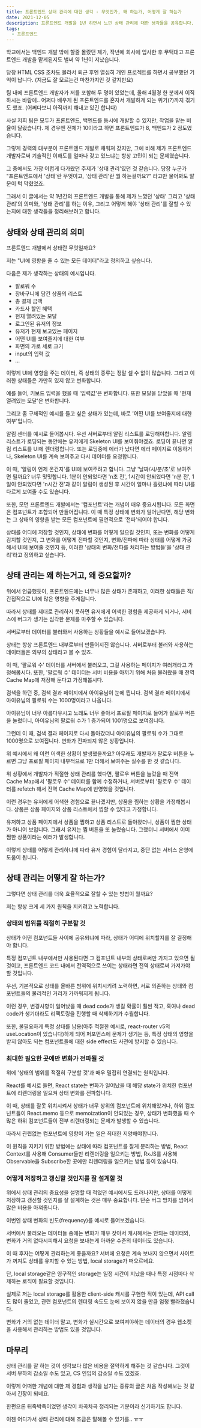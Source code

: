 ```yaml
---
title: 프론트엔드 상태 관리에 대한 생각 - 무엇인가, 왜 하는가, 어떻게 잘 하는가
date: 2021-12-05
description: 프론트엔드 개발을 1년 하면서 느낀 상태 관리에 대한 생각들을 공유합니다.
tags:
  - 프론트엔드
---
```


학교에서는 백엔드 개발 밖에 할줄 몰랐던 제가, 작년에 회사에 입사한 후 무턱대고 프론트엔드 개발을 맡게된지도 벌써 약 1년이 지났습니다.

당장 HTML CSS 조차도 몰라서 퇴근 후엔 열심히 개인 프로젝트를 하면서 공부했던 기억이 납니다. (지금도 잘 모르는건 마찬가지인 것 같지만요)

팀 내에 프론트엔드 개발자가 저를 포함해 두 명이 있었는데, 올해 4월경 한 분께서 이직하시는 바람에.. 어쩌다 배우게 된 프론트엔드를 혼자서 개발하게 되는 위기(?)까지 겪기도 했죠. (어쩌다보니 아직까지 해내고 있긴 합니다)

사실 저희 팀은 모두가 프론트엔드, 백엔드를 동시에 개발할 수 있지만, 작업을 맡는 비율이 달랐습니다. 제 경우엔 전체가 10이라고 하면 프론트엔드가 8, 백엔드가 2 정도였습니다.

그렇게 경력의 대부분이 프론트엔드 개발로 채워져 갔지만, 그에 비해 제가 프론트엔드 개발자로써 기술적인 이해도를 얼마나 갖고 있느냐는 항상 고민이 되는 문제였습니다.

그 중에서도 가장 어렵게 다가왔던 주제가 '상태 관리'였던 것 같습니다. 당장 누군가 "프론트엔드에서 '상태'란 무엇이고, '상태 관리'란 뭘 하는걸까요?" 라고만 물어봐도 말문이 턱 막혔었죠.

그래서 이 글에서는 약 1년간의 프론트엔드 개발을 통해 제가 느꼈던 '상태' 그리고 '상태 관리'의 의미와, '상태 관리'를 하는 이유, 그리고 어떻게 해야 '상태 관리'를 잘할 수 있는지에 대한 생각들을 정리해보려고 합니다.

## 상태와 상태 관리의 의미

프론트엔드 개발에서 상태란 무엇일까요?

저는 "UI에 영향을 줄 수 있는 모든 데이터"라고 정의하고 싶습니다.

다음은 제가 생각하는 상태의 예시입니다.

- 팔로워 수
- 장바구니에 담긴 상품의 리스트
- 총 결제 금액
- 카드사 할인 혜택
- 현재 열려있는 모달
- 로그인된 유저의 정보
- 유저가 현재 보고있는 페이지
- 어떤 UI를 보여줄지에 대한 여부
- 화면의 가로 세로 크기
- input의 입력 값
- ...

이렇게 UI에 영향을 주는 데이터, 즉 상태의 종류는 정말 셀 수 없이 많습니다. 그리고 이러한 상태들은 가만히 있지 않고 변화합니다.

예를 들어, 키보드 입력을 했을 때 '입력값'은 변화합니다. 또한 모달을 닫았을 때 '현재 열려있는 모달'은 변화합니다.

그리고 좀 구체적인 예시를 들고 싶은 상태가 있는데, 바로 '어떤 UI를 보여줄지에 대한 여부'입니다.

알림 센터를 예시로 들어봅시다. 우선 서버로부터 알림 리스트를 로딩해야합니다. 알림 리스트가 로딩되는 동안에는 유저에게 Skeleton UI를 보여줘야겠죠. 로딩이 끝나면 알림 리스트를 UI에 렌더링합니다. 또는 로딩중에 에러가 났다면 에러 페이지로 이동하거나, Skeleton UI를 계속 보여주고 다시 데이터를 요청합니다.

이 때, '알림이 언제 온건지'를 UI에 보여주려고 합니다. 그냥 '날짜/시/분/초'로 보여주면 될까요? 너무 밋밋합니다. 1분이 안되었다면 'n초 전', 1시간이 안되었다면 'n분 전', 1일이 안되었다면 'n시간 전'과 같이 알림이 생성된 후 시간이 얼마나 흘렀냐에 따라 UI를 다르게 보여줄 수도 있습니다.

또한, 모던 프론트엔드 개발에서는 '컴포넌트'라는 개념이 매우 중요시됩니다. 모든 화면은 컴포넌트가 조합되어 만들어집니다. 이 때 특정 상태에 변화가 일어난다면, 해당 변화는 그 상태의 영향을 받는 모든 컴포넌트에 필연적으로 '전파'되어야 합니다.

상태를 어디에 저장할 것인지, 상태에 변화를 어떻게 일으킬 것인지, 또는 변화를 어떻게 감지할 것인지, 그 변화를 어떻게 전파할 것인지, 변화/전파에 따라 상태를 어떻게 가공해서 UI에 보여줄 것인지 등, 이러한 '상태의 변화/전파를 처리하는 방법들'을 '상태 관리'라고 정의하고 싶습니다.

## 상태 관리는 왜 하는거고, 왜 중요할까?

위에서 언급했듯이, 프론트엔드에는 너무나 많은 상태가 존재하고, 이러한 상태들은 직/간접적으로 UI에 많은 영향을 주게됩니다.

따라서 상태를 제대로 관리하지 못하면 유저에게 어색한 경험을 제공하게 되거나, 서비스에 버그가 생기는 심각한 문제를 마주할 수 있습니다.

서버로부터 데이터를 불러와서 사용하는 상황들을 예시로 들어보겠습니다.

상태는 항상 프론트엔드 내부로부터 만들어지진 않습니다. 서버로부터 불러와 사용하는 데이터들은 외부의 상태라고 볼 수 있죠.

이 때, '팔로워 수' 데이터를 서버에서 불러오고, 그걸 사용하는 페이지가 여러개라고 가정해봅시다. 또한, '팔로워 수' 데이터는 서버 비용을 아끼기 위해 처음 불러왔을 때 전역 Cache Map에 저장해 둔다고 가정해봅시다.

검색을 하던 중, 검색 결과 페이지에서 아이유님이 눈에 띕니다. 검색 결과 페이지에서 아이유님의 팔로워 수는 1000명이라고 나옵니다.

아이유님이 너무 아름다우시고 노래도 너무 좋아서 프로필 페이지로 들어가 팔로우 버튼을 눌렀더니, 아이유님의 팔로워 수가 1 증가되어 1001명으로 보여집니다.

그런데 이 때, 검색 결과 페이지로 다시 돌아갔더니 아이유님의 팔로워 수가 그대로 1000명으로 보여집니다. 변화가 전파되지 않은 상황입니다.

위 예시에서 왜 이런 어색한 상황이 발생했을까요? 아무래도 개발자가 팔로우 버튼을 누르면 그냥 프로필 페이지 내부적으로 1만 더해서 보여주는 실수를 한 것 같습니다.

위 상황에서 개발자가 적절한 상태 관리를 했다면, 팔로우 버튼을 눌렀을 때 전역 Cache Map에서 '팔로우 수' 데이터를 함께 수정하거나, 서버로부터 '팔로우 수' 데이터를 refetch 해서 전역 Cache Map에 반영했을 것입니다.

이런 경우는 유저에게 어색한 경험으로 끝나겠지만, 상품을 찜하는 상황을 가정해봅시다. 상품은 상품 페이지와 상품 리스트에서 찜할 수 있다고 가정합니다.

유저하고 상품 페이지에서 상품을 찜하고 상품 리스트로 돌아왔더니, 상품이 찜한 상태가 아니어 보입니다. 그래서 유저는 찜 버튼을 또 눌렀습니다. 그랬더니 서버에서 이미 찜한 상품이라는 에러가 발생합니다.

이렇게 상태를 어떻게 관리하냐에 따라 유저 경험이 달라지고, 중단 없는 서비스 운영에 도움이 됩니다.

## 상태 관리는 어떻게 잘 하는가?

그렇다면 상태 관리를 더욱 효율적으로 잘할 수 있는 방법이 뭘까요?

저는 항상 크게 세 가지 원칙을 지키려고 노력합니다.

### 상태의 범위를 적절히 구분할 것

상태가 어떤 컴포넌트들 사이에 공유되냐에 따라, 상태가 어디에 위치할지를 잘 결정해야 합니다.

특정 컴포넌트 내부에서만 사용된다면 그 컴포넌트 내부의 상태로써만 가지고 있으면 될 것이고, 프론트엔드 코드 내에서 전역적으로 쓰이는 상태라면 전역 상태로써 가져가야 할 것입니다.

우선, 기본적으로 상태를 올바른 범위에 위치시키려 노력하면, 서로 의존하는 상태와 컴포넌트들의 물리적인 거리가 가까워지게 됩니다.

이런 경우, 변경사항이 일어났을 때 dead code가 생길 확률이 훨씬 적고, 혹여나 dead code가 생기더라도 리팩토링을 진행할 때 삭제하기가 수월합니다.

또한, 불필요하게 특정 상태를 남용(아주 적절한 예시로, react-router v5의 useLocation이 있습니다)하게 되어 퍼포먼스에 문제가 생기는 등, 특정 상태의 영향을 받지 않아도 되는 컴포넌트들에 대한 side effect도 사전에 방지할 수 있습니다.

### 최대한 필요한 곳에만 변화가 전파될 것

위에 '상태의 범위를 적절히 구분할 것'과 매우 밀접히 연결되는 원칙입니다.

React를 예시로 들면, React state는 변화가 일어났을 때 해당 state가 위치한 컴포넌트에 리렌더링을 일으켜 상태 변화를 전파합니다.

이 때, 상태를 잘못 위치시켜서 상태가 너무 상위의 컴포넌트에 위치해있거나, 하위 컴포넌트들이 React.memo 등으로 memoization이 안되있는 경우, 상태가 변화했을 때 수많은 하위 컴포넌트들이 전부 리렌더링되는 문제가 발생할 수 있습니다.

따라서 관련없는 컴포넌트에 영향이 가는 일은 최대한 지양해야합니다.

이 원칙을 지키기 위한 방법에는 상태에 따라 컴포넌트를 잘게 분리하는 방법, React Context를 사용해 Consumer들만 리렌더링을 일으키는 방법, RxJS를 사용해 Observable을 Subscribe한 곳에만 리렌더링을 일으키는 방법 등이 있습니다.

### 어떻게 저장하고 갱신할 것인지를 잘 설계할 것

위에서 상태 관리의 중요성을 설명할 때 적었던 예시에서도 드러나지만, 상태를 어떻게 저장하고 갱신할 것인지를 잘 설계하는 것은 매우 중요합니다. 단순 버그 방지를 넘어서 많은 비용을 아껴줍니다.

이번엔 상태 변화의 빈도(frequency)를 예시로 들어보겠습니다.

서버에서 불러오는 데이터들 중에는 변화가 매우 잦아서 캐시해서는 안되는 데이터와, 변화가 거의 없다시피해서 요청을 보내는게 아까운 수준의 데이터도 있습니다.

이 때 후자는 어떻게 관리하는게 좋을까요? 서버에 요청은 계속 보내지 않으면서 사이트가 꺼져도 상태를 유지할 수 있는 방법, local storage가 떠오르네요.

단, local storage같은 영구적인 storage는 일정 시간이 지났을 때나 특정 시점마다 삭제하는 로직이 필요할 것입니다.

실제로 저는 local storage를 활용한 client-side 캐시를 구현한 적이 있는데, API call도 많이 줄었고, 관련 컴포넌트의 렌더링 속도도 눈에 보이지 않을 만큼 엄청 빨라졌습니다.

변화가 거의 없는 데이터 말고, 변화가 실시간으로 보여져야하는 데이터의 경우 웹소켓을 사용해서 관리하는 방법도 있을 것입니다.

## 마무리

상태 관리를 잘 하는 것이 생각보다 많은 비용을 절약하게 해주는 것 같습니다. 그것이 서버 부하의 감소일 수도 있고, CS 인입의 감소일 수도 있겠죠.

이렇게 어떠한 개념에 대한 제 경험과 생각을 남기는 종류의 글은 처음 작성해보는 것 같아서 긴장이 되네요.

한편으론 뒤죽박죽이었던 생각이 차곡차곡 정리되는 기분이라 신기하기도 합니다.

이젠 어디가서 상태 관리에 대해 조금은 말해볼 수 있기를.. ㅠㅠ
